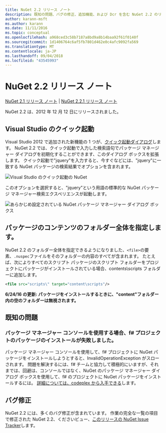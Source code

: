 ```yaml
---
title: NuGet 2.2 リリース ノート
description: 既知の問題、バグの修正、追加機能、および Dcr を含む NuGet 2.2 のリリース ノート。
author: karann-msft
ms.author: karann
ms.date: 11/11/2016
ms.topic: conceptual
ms.openlocfilehash: a968ced3c58b7187a8bd9a8b14baa92f61f0140f
ms.sourcegitcommit: 1d1406764c6af5fb7801d462e0c4afc9092fa569
ms.translationtype: MT
ms.contentlocale: ja-JP
ms.lasthandoff: 09/04/2018
ms.locfileid: "43545993"
---
```

# <a name="nuget-22-release-notes"></a>NuGet 2.2 リリース ノート

[NuGet 2.1 リリース ノート](../release-notes/nuget-2.1.md) | [NuGet 2.2.1 リリース ノート](../release-notes/nuget-2.2.1.md)

NuGet 2.2 は、2012 年 12 月 12 日にリリースされました。

## <a name="visual-studio-quick-launch"></a>Visual Studio のクイック起動
Visual Studio 2012 で追加された新機能の 1 つが、[クイック起動ダイアログ](/visualstudio/ide/reference/quick-launch-environment-options-dialog-box)します。 NuGet 2.2 では、クイック起動で入力した検索語句でパッケージ マネージャー ダイアログを初期化することができます、このダイアログ ボックスを拡張します。 クイック起動で"jquery"を入力すると、今すぐなどには、"jquery"に一致する NuGet パッケージの検索結果でオプションを含まれます。

![Visual Studio のクイック起動の NuGet](./media/quick-launch.png)

このオプションを選択すると、"jquery"という用語の標準的な NuGet パッケージ マネージャー検索エクスペリエンスが起動します。

![あらかじめ設定されている NuGet パッケージ マネージャー ダイアログ ボックス](./media/pkg-mgr-search-from-quick-launch.png)

## <a name="specify-entire-folder-for-package-contents"></a>パッケージのコンテンツのフォルダー全体を指定します。
NuGet 2.2 のフォルダー全体を指定できるようになりました、`<file>`の要素、`.nuspec`ファイルをそのフォルダーの内容のすべてが含まれます。 たとえば、次によりすべてのスクリプト パッケージのスクリプト フォルダーをプロジェクトにパッケージがインストールされている場合、contents\scripts フォルダーに追加します。

```xml
<file src="scripts\" target="content\scripts"/>
```

**6/24/16 の更新: パッケージをインストールするときに、"content"フォルダー内の空のフォルダーは無視されます。**

## <a name="known-issues"></a>既知の問題

### <a name="package-installation-fails-for-f-projects-when-using-the-package-manager-console"></a>パッケージ マネージャー コンソールを使用する場合、f# プロジェクトのパッケージのインストールが失敗しました。
パッケージ マネージャー コンソールを使用して、f# プロジェクトに NuGet パッケージをインストールしようとすると、InvalidOperationException がスローされます。 問題を解決するには、f# チームと協力して積極的にいますが、それまでは、回避は、コンソールではなく、NuGet のパッケージ マネージャー ダイアログ ボックスを使用して、f# のプロジェクトに NuGet パッケージをインストールするには。 [詳細については、codeplex から入手できる](http://nuget.codeplex.com/workitem/2873)します。


## <a name="bug-fixes"></a>バグ修正
NuGet 2.2 には、多くのバグ修正が含まれています。 作業の完全な一覧の項目で修正された NuGet 2.2、くださいビュー、[このリリースの NuGet Issue Tracker](http://nuget.codeplex.com/workitem/list/advanced?keyword=&status=Closed&type=All&priority=All&release=NuGet%202.2&assignedTo=All&component=All&sortField=LastUpdatedDate&sortDirection=Descending&page=0)します。
